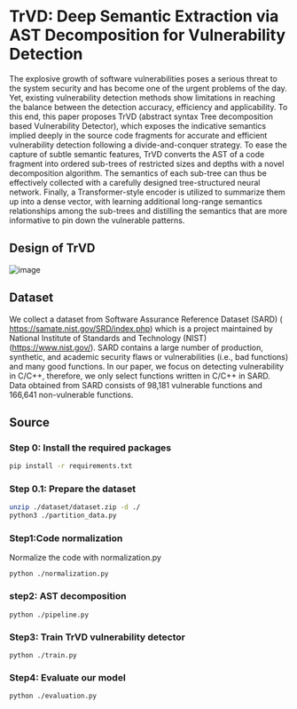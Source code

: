 # TrVD: Deep Semantic Extraction via AST Decomposition for Vulnerability Detection
The explosive growth of software vulnerabilities poses a serious threat to the system security and has become one of the urgent problems of the day. Yet, existing vulnerability detection methods show limitations in reaching the balance between the detection accuracy, efficiency and applicability. To this end, this paper proposes TrVD (abstract syntax Tree decomposition based Vulnerability Detector), which exposes the indicative semantics implied deeply in the source code fragments for accurate and efficient vulnerability detection following a divide-and-conquer strategy. To ease the capture of subtle semantic features, TrVD converts the AST
of a code fragment into ordered sub-trees of restricted sizes and depths with a novel decomposition algorithm. The semantics of each sub-tree can thus be effectively collected with a carefully designed tree-structured neural network. Finally, a Transformer-style encoder is utilized to summarize them up into a dense vector, with learning additional long-range semantics relationships among the sub-trees and distilling the semantics that are more informative to pin down the vulnerable patterns.

## Design of TrVD
![image](https://github.com/XUPT-SSS/TrVD/assets/118888372/2f02f149-6674-41d4-b727-75990972899a)


## Dataset
We collect a dataset from Software Assurance Reference Dataset (SARD) ( https://samate.nist.gov/SRD/index.php) which is a project maintained by National Institute of Standards and Technology (NIST) (https://www.nist.gov/). SARD contains a large number of production, synthetic, and academic security flaws or vulnerabilities (i.e., bad functions) and many good functions. In our paper, we focus on detecting vulnerability in C/C++, therefore, we only select functions written in C/C++ in SARD. Data obtained from SARD consists of 98,181 vulnerable functions and 166,641 non-vulnerable functions.

## Source

### Step 0: Install the required packages
```bash
pip install -r requirements.txt
```

### Step 0.1: Prepare the dataset
```bash
unzip ./dataset/dataset.zip -d ./
python3 ./partition_data.py
```

### Step1:Code normalization
Normalize the code with normalization.py
```
python ./normalization.py
```

### step2: AST decomposition 
```
python ./pipeline.py
```

### Step3: Train TrVD vulnerability detector
```
python ./train.py
```

### Step4: Evaluate our model
```
python ./evaluation.py
```
